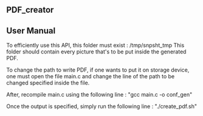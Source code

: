 ## PDF_creator
## User Manual

To efficiently use this API, this folder must exist : /tmp/snpsht_tmp
This folder should contain every picture that's to be put inside the generated PDF.

To change the path to write PDF, if one wants to put it on  storage device, one must
open the file main.c and change the line of the path to be changed specified inside the file.

After, recompile main.c using the following line : "gcc main.c -o conf_gen"

Once the output is specified, simply run the following line : "./create_pdf.sh"


